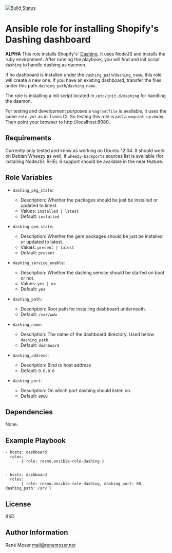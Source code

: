 [![Build Status](https://travis-ci.org/resmo/ansible-role-dashing.svg?branch=master)](https://travis-ci.org/resmo/ansible-role-dashing)

Ansible role for installing Shopify's Dashing dashboard
=======================================================

**ALPHA** This role installs Shopify's' [Dashing](http://shopify.github.io/dashing). It uses NodeJS and installs the ruby environment. After running the playbook, you will find and init script `dashing` to handle dashing as daemon. 

If no dashboard is installed under the `dashing_path`/`dashing_name`, this role will create a new one. If you have an existing dashboard, transfer the files under this path `dashing_path`/`dashing_name`.

The role is installing a init script located in `/etc/init.d/dashing` for handling the daemon.

For testing and development purposes a `Vagrantfile` is available, it uses the same `role.yml` as in Travis CI. So testing this role is just a `vagrant up` away. Then point your browser to http://localhost:8080.

Requirements
------------

Currently only tested and know as working on Ubuntu 12.04. It should work on Debian Wheezy as well, if `wheezy-backports` sources list is available (for installing NodeJS). RHEL 6 support should be available in the near feature.

Role Variables
--------------

* `dashing_pkg_state`:
  - Description: Whether the packages should be just be installed or updated to latest.
  - Values: `installed | latest`
  - Default: `installed`


* `dashing_gem_state`:
  - Description: Whether the gem packages should be just be installed or updated to latest.
  - Values: `present | latest`
  - Default: `present`

* `dashing_service_enable`:
  - Description: Whether the dashing service should be started on boot or not.
  - Values: `yes | no`
  - Default: `yes`

* `dashing_path`:
  - Description: Root path for installing dashboard underneath.
  - Default: `/var/www`

* `dashing_name`:
  - Description: The name of the dashboard directory. Used below `dashing_path`.
  - Default: `dashboard`

* `dashing_address`:
  - Description: Bind to host address
  - Default: `0.0.0.0`

* `dashing_port`:
  - Description: On which port dashing should listen on.
  - Default: `8080`

Dependencies
------------

None.

Example Playbook
-------------------------

    - hosts: dashboard
      roles:
         - { role: resmo.ansible-role-dashing }


    - hosts: dashboard
      roles:
         - { role: resmo.ansible-role-dashing, dashing_port: 80, dashing_path: /srv }

License
-------

BSD

Author Information
------------------

René Moser <mail@renemoser.net>
